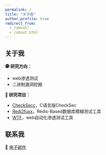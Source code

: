 ```yaml
---
permalink: /
title: "关于我"
author_profile: true
redirect_from: 
  - /about/
  - /about.html
---
```


## 关于我

**🕵️ 研究方向：**
- web渗透测试
- 二进制漏洞挖掘

**🐙 研究项目：**

- [CheckSecc](https://github.com/fuxxcss/checksecc)，C语言版CheckSec
- [Redi2fuxx](https://github.com/fuxxcss/redi2fuxx)，Redis-Based数据库模糊测试工具
- [WTF](https://github.com/fuxxcss/wtf)，web自动化渗透测试工具


## 联系我

📩 [电子邮件](mailto:fuxxcss@outlook.com)

